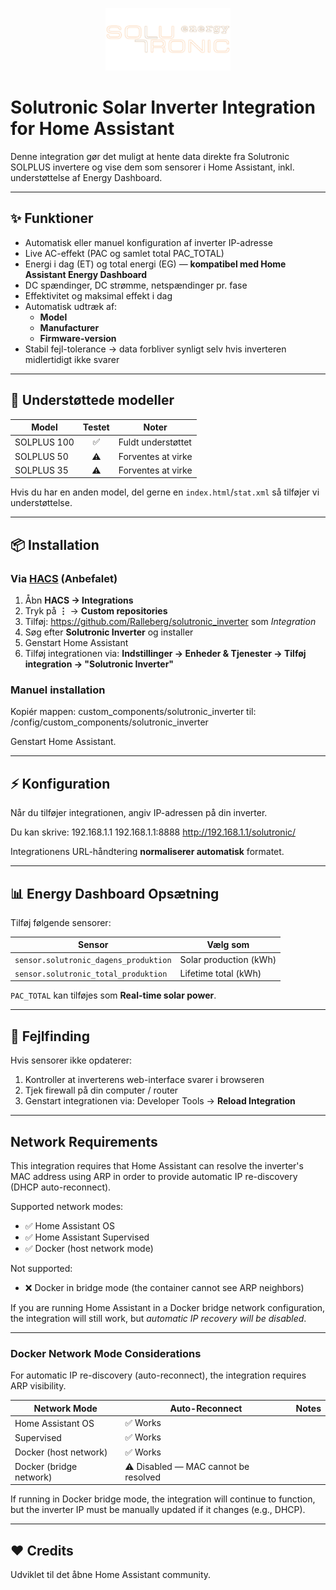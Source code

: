 <p align="center">
  <img src="custom_components/solutronic_inverter/logo.png" width="200" alt="Solutronic Logo">
</p>

# Solutronic Solar Inverter Integration for Home Assistant

Denne integration gør det muligt at hente data direkte fra Solutronic SOLPLUS invertere og vise dem som sensorer i Home Assistant, inkl. understøttelse af Energy Dashboard.

---

## ✨ Funktioner

- Automatisk eller manuel konfiguration af inverter IP-adresse
- Live AC-effekt (PAC og samlet total PAC_TOTAL)
- Energi i dag (ET) og total energi (EG) — **kompatibel med Home Assistant Energy Dashboard**
- DC spændinger, DC strømme, netspændinger pr. fase
- Effektivitet og maksimal effekt i dag
- Automatisk udtræk af:
  - **Model**
  - **Manufacturer**
  - **Firmware-version**
- Stabil fejl-tolerance → data forbliver synligt selv hvis inverteren midlertidigt ikke svarer

---

## 🏡 Understøttede modeller

| Model | Testet | Noter |
|------|:------:|------|
| SOLPLUS 100 | ✅ | Fuldt understøttet |
| SOLPLUS 50 | ⚠️ | Forventes at virke |
| SOLPLUS 35 | ⚠️ | Forventes at virke |

Hvis du har en anden model, del gerne en `index.html`/`stat.xml` så tilføjer vi understøttelse.

---

## 📦 Installation

### Via [HACS](https://hacs.xyz/) (Anbefalet)

1. Åbn **HACS → Integrations**
2. Tryk på **⋮** → **Custom repositories**
3. Tilføj: https://github.com/Ralleberg/solutronic_inverter som *Integration*
4. Søg efter **Solutronic Inverter** og installer
5. Genstart Home Assistant
6. Tilføj integrationen via:
**Indstillinger → Enheder & Tjenester → Tilføj integration → "Solutronic Inverter"**

### Manuel installation

Kopiér mappen: custom_components/solutronic_inverter
til: /config/custom_components/solutronic_inverter

Genstart Home Assistant.

---

## ⚡ Konfiguration

Når du tilføjer integrationen, angiv IP-adressen på din inverter.

Du kan skrive:
192.168.1.1
192.168.1.1:8888
http://192.168.1.1/solutronic/

Integrationens URL-håndtering **normaliserer automatisk** formatet.

---

## 📊 Energy Dashboard Opsætning

Tilføj følgende sensorer:

| Sensor | Vælg som |
|---|---|
| `sensor.solutronic_dagens_produktion` | Solar production (kWh) |
| `sensor.solutronic_total_produktion` | Lifetime total (kWh) |

`PAC_TOTAL` kan tilføjes som **Real-time solar power**.

---

## 🐞 Fejlfinding

Hvis sensorer ikke opdaterer:

1. Kontroller at inverterens web-interface svarer i browseren
2. Tjek firewall på din computer / router
3. Genstart integrationen via:
   Developer Tools → **Reload Integration**

---

## Network Requirements

This integration requires that Home Assistant can resolve the inverter's MAC address
using ARP in order to provide automatic IP re-discovery (DHCP auto-reconnect).

Supported network modes:
- ✅ Home Assistant OS
- ✅ Home Assistant Supervised
- ✅ Docker (host network mode)

Not supported:
- ❌ Docker in bridge mode (the container cannot see ARP neighbors)

If you are running Home Assistant in a Docker bridge network configuration,
the integration will still work, but *automatic IP recovery will be disabled*.

---

### Docker Network Mode Considerations

For automatic IP re-discovery (auto-reconnect), the integration requires ARP visibility.

| Network Mode | Auto-Reconnect | Notes |
|---|---|---|
| Home Assistant OS | ✅ Works |
| Supervised | ✅ Works |
| Docker (host network) | ✅ Works |
| Docker (bridge network) | ⚠️ Disabled — MAC cannot be resolved |

If running in Docker bridge mode, the integration will continue to function,
but the inverter IP must be manually updated if it changes (e.g., DHCP).

---

## ❤️ Credits

Udviklet til det åbne Home Assistant community.